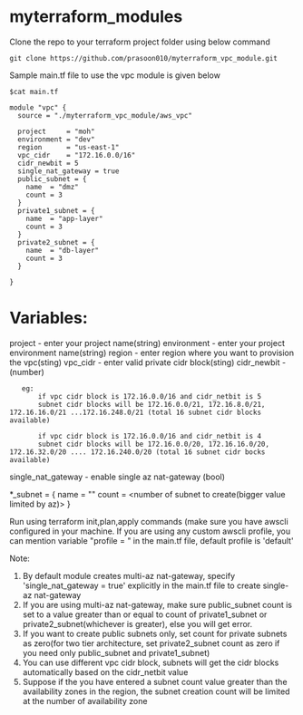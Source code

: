 # myterraform_modules

Clone the repo to your terraform project folder using below command
```
git clone https://github.com/prasoon010/myterraform_vpc_module.git
```

Sample main.tf file to use the vpc module is given below
```
$cat main.tf

module "vpc" {
  source = "./myterraform_vpc_module/aws_vpc"

  project     = "moh" 
  environment = "dev"
  region      = "us-east-1"
  vpc_cidr    = "172.16.0.0/16"
  cidr_newbit = 5
  single_nat_gateway = true
  public_subnet = {
    name  = "dmz"
    count = 3
  }
  private1_subnet = {
    name  = "app-layer"
    count = 3
  }
  private2_subnet = {
    name  = "db-layer"
    count = 3
  }

}
```

# Variables:
project - enter your project name(string)
environment - enter your project environment name(string)
region - enter region where you want to provision the vpc(sting)
vpc_cidr - enter valid private cidr block(sting)
cidr_newbit - (number)
```
   eg: 
       if vpc cidr block is 172.16.0.0/16 and cidr_netbit is 5
       subnet cidr blocks will be 172.16.0.0/21, 172.16.8.0/21, 172.16.16.0/21 ...172.16.248.0/21 (total 16 subnet cidr blocks available)
       
       if vpc cidr block is 172.16.0.0/16 and cidr_netbit is 4
       subnet cidr blocks will be 172.16.0.0/20, 172.16.16.0/20, 172.16.32.0/20 .... 172.16.240.0/20 (total 16 subnet cidr bocks available)
```

single_nat_gateway - enable single az nat-gateway (bool)

*_subnet = {
    name  = "<desired name>"
    count = <number of subnet to create(bigger value limited by az)>
  }
  
 

Run using terraform init,plan,apply commands (make sure you have awscli configured in your machine. If you are using any custom awscli profile, you can mention variable "profile = <your profile name>" in the main.tf file, default profile is 'default'


Note: 
1. By default module creates multi-az nat-gateway, specify 'single_nat_gateway = true' explicitly in the main.tf file to create single-az nat-gateway
2. If you are using multi-az nat-gateway, make sure public_subnet count is set to a value greater than or equal to count of private1_subnet or private2_subnet(whichever is greater), else you will get error.
3. If you want to create public subnets only, set count for private subnets as zero(for two tier architecture, set private2_subnet count as zero if you need only public_subnet and private1_subnet)
4. You can use different vpc cidr block, subnets will get the cidr blocks automatically based on the cidr_netbit value   
5. Suppose if the you have entered a subnet count value greater than the availability zones in the region, the subnet creation count will be limited at the number of availability zone
